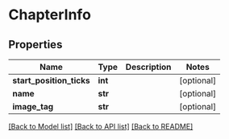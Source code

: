 # ChapterInfo

## Properties
Name | Type | Description | Notes
------------ | ------------- | ------------- | -------------
**start_position_ticks** | **int** |  | [optional] 
**name** | **str** |  | [optional] 
**image_tag** | **str** |  | [optional] 

[[Back to Model list]](../README.md#documentation-for-models) [[Back to API list]](../README.md#documentation-for-api-endpoints) [[Back to README]](../README.md)

